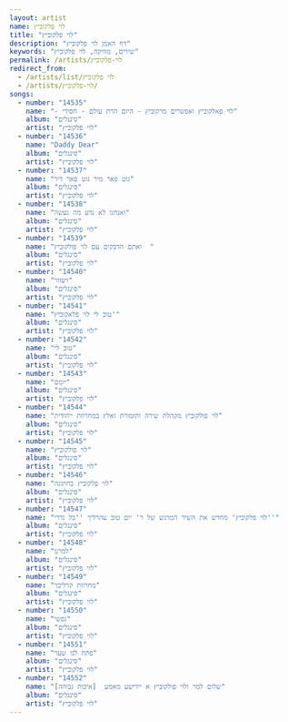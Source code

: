 ```yaml
---
layout: artist
name: לוי פלקוביץ
title: "לוי פלקוביץ"
description: "דף האמן לוי פלקוביץ"
keywords: "שירים, מוזיקה, לוי פלקוביץ"
permalink: /artists/לוי-פלקוביץ
redirect_from:
  - /artists/list/לוי פלקוביץ
  - /artists/לוי-פלקוביץ/
songs:
  - number: "14535"
    name: "- לוי פאלקוביץ ואפשרים מרקוביץ - היום הרת עולם - חסידי"
    album: "סינגלים"
    artist: "לוי פלקוביץ"
  - number: "14536"
    name: "Daddy Dear"
    album: "סינגלים"
    artist: "לוי פלקוביץ"
  - number: "14537"
    name: "גוט פאר מיר גוט פאר דיר"
    album: "סינגלים"
    artist: "לוי פלקוביץ"
  - number: "14538"
    name: "ואנחנו לא נדע מה נעשה"
    album: "סינגלים"
    artist: "לוי פלקוביץ"
  - number: "14539"
    name: "ואתם הדבקים עם לוי פולקוביץ  "
    album: "סינגלים"
    artist: "לוי פלקוביץ"
  - number: "14540"
    name: "ויעזור"
    album: "סינגלים"
    artist: "לוי פלקוביץ"
  - number: "14541"
    name: "טוב לי לוי פלאקוביץ'"
    album: "סינגלים"
    artist: "לוי פלקוביץ"
  - number: "14542"
    name: "טוב לי"
    album: "סינגלים"
    artist: "לוי פלקוביץ"
  - number: "14543"
    name: "יומם"
    album: "סינגלים"
    artist: "לוי פלקוביץ"
  - number: "14544"
    name: "לוי פולקוביץ מקהלת שירה ותזמורת זאלץ במחרוזת ייחודית"
    album: "סינגלים"
    artist: "לוי פלקוביץ"
  - number: "14545"
    name: "לוי פולקוביץ"
    album: "סינגלים"
    artist: "לוי פלקוביץ"
  - number: "14546"
    name: "לוי פלקוביץ בחתונה"
    album: "סינגלים"
    artist: "לוי פלקוביץ"
  - number: "14547"
    name: "לוי פלקוביץ' מחדש את השיר המרגש של ר' יום טוב עהרליך ''כל נדרי''"
    album: "סינגלים"
    artist: "לוי פלקוביץ"
  - number: "14548"
    name: "למרנן"
    album: "סינגלים"
    artist: "לוי פלקוביץ"
  - number: "14549"
    name: "מחרוזת קרליבך"
    album: "סינגלים"
    artist: "לוי פלקוביץ"
  - number: "14550"
    name: "נפשי"
    album: "סינגלים"
    artist: "לוי פלקוביץ"
  - number: "14551"
    name: "פתח לנו שער"
    album: "סינגלים"
    artist: "לוי פלקוביץ"
  - number: "14552"
    name: "שלום למר ולוי פולקוביץ א יידישע מאמע  [איכות גבוהה]"
    album: "סינגלים"
    artist: "לוי פלקוביץ"
---
```


